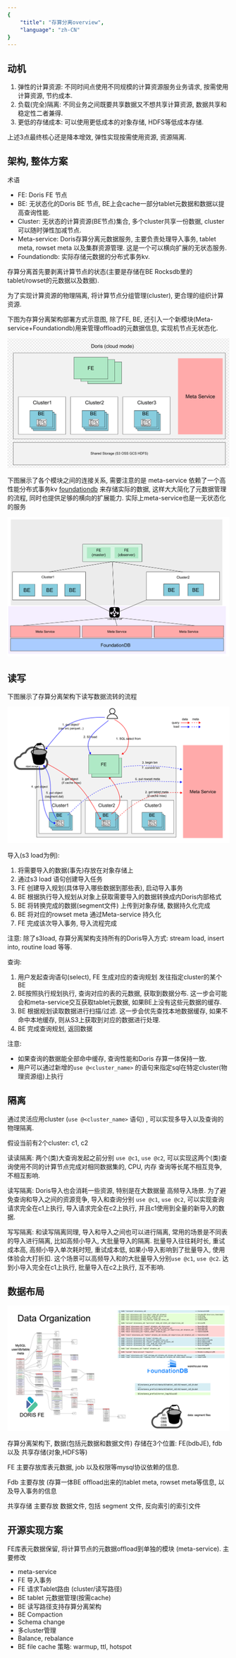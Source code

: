 ```yaml
---
{
    "title": "存算分离overview",
    "language": "zh-CN"
}
---
```


<!--
Licensed to the Apache Software Foundation (ASF) under one
or more contributor license agreements.  See the NOTICE file
distributed with this work for additional information
regarding copyright ownership.  The ASF licenses this file
to you under the Apache License, Version 2.0 (the
"License"); you may not use this file except in compliance
with the License.  You may obtain a copy of the License at

  http://www.apache.org/licenses/LICENSE-2.0

Unless required by applicable law or agreed to in writing,
software distributed under the License is distributed on an
"AS IS" BASIS, WITHOUT WARRANTIES OR CONDITIONS OF ANY
KIND, either express or implied.  See the License for the
specific language governing permissions and limitations
under the License.
-->

## 动机

1. 弹性的计算资源: 不同时间点使用不同规模的计算资源服务业务请求, 按需使用计算资源, 节约成本.
2. 负载(完全)隔离: 不同业务之间既要共享数据又不想共享计算资源, 数据共享和稳定性二者兼得.
3. 更低的存储成本: 可以使用更低成本的对象存储, HDFS等低成本存储.

上述3点最终核心还是降本增效, 弹性实现按需使用资源, 资源隔离.

## 架构, 整体方案

术语

- FE: Doris FE 节点
- BE: 无状态化的Doris BE 节点, BE上会cache一部分tablet元数据和数据以提高查询性能.
- Cluster: 无状态的计算资源(BE节点)集合, 多个cluster共享一份数据, cluster可以随时弹性加减节点.
- Meta-service: Doris存算分离元数据服务, 主要负责处理导入事务, tablet meta, rowset meta 以及集群资源管理. 这是一个可以横向扩展的无状态服务.
- Foundationdb: 实际存储元数据的分布式事务kv.

存算分离首先要剥离计算节点的状态(主要是存储在BE Rocksdb里的tablet/rowset的元数据以及数据).

为了实现计算资源的物理隔离, 将计算节点分组管理(cluster), 更合理的组织计算资源. 

下图为存算分离架构部署方式示意图, 除了FE, BE, 还引入一个新模块(Meta-service+Foundationdb)用来管理offload的元数据信息, 实现机节点无状态化.

![Doris 存算分离overview](/images/separation-of-storage-and-compute/overview_arch.png)

下图展示了各个模块之间的连接关系, 需要注意的是 meta-service 依赖了一个高性能分布式事务kv [foundationdb](https://github.com/apple/foundationdb) 来存储实际的数据, 这样大大简化了元数据管理的流程, 同时也提供足够的横向的扩展能力. 实际上meta-service也是一无状态化的服务

![Doris 存算分离模块](/images/separation-of-storage-and-compute/arch_modules.png)

## 读写

下图展示了存算分离架构下读写数据流转的流程

![Doris 存算分离数据流](/images/separation-of-storage-and-compute/data_flow.png)

导入(s3 load为例): 

1. 将需要导入的数据(事先)存放在对象存储上
2. 通过s3 load 语句创建导入任务 
3. FE 创建导入规划(具体导入哪些数据到那些表), 启动导入事务
4. BE 根据执行导入规划从对象上获取需要导入的数据转换成内Doris内部格式
5. BE 将转换完成的数据(segment文件) 上传到对象存储, 数据持久化完成
6. BE 将对应的rowset meta 通过Meta-service 持久化
7. FE 完成该次导入事务, 导入流程完成

注意: 除了s3load, 存算分离架构支持所有的Doris导入方式: stream load, insert into, routine load 等等.

查询:

1. 用户发起查询语句(select), FE 生成对应的查询规划 发往指定cluster的某个BE
2. BE按照执行规划执行, 查询对应的表的元数据, 获取到数据分布. 这一步会可能会和meta-service交互获取tablet元数据, 如果BE上没有这些元数据的缓存.
3. BE 根据规划读取数据进行扫描/过滤. 这一步会优先查找本地数据缓存, 如果不命中本地缓存, 则从S3上获取到对应的数据进行处理.
4. BE 完成查询规划, 返回数据

注意:

- 如果查询的数据能全部命中缓存, 查询性能和Doris 存算一体保持一致.
- 用户可以通过新增的`use @<cluster_name>` 的语句来指定sql在特定cluster(物理资源组)上执行

## 隔离

通过灵活应用cluster (`use @<cluster_name>` 语句) , 可以实现多导入以及查询的物理隔离.

假设当前有2个cluster: c1, c2

读读隔离: 两个(类)大查询发起之前分别 `use @c1`, `use @c2`, 可以实现这两个(类)查询使用不同的计算节点完成对相同数据集的, CPU, 内存 查询等长尾不相互竞争, 不相互影响.

读写隔离: Doris导入也会消耗一些资源, 特别是在大数据量 高频导入场景. 为了避免查询和导入之间的资源竞争, 导入和查询分别 `use @c1`, `use @c2`, 可以实现查询请求完全在c1上执行, 导入请求完全在c2上执行, 并且c1使用到全量的新导入的数据.

写写隔离: 和读写隔离同理, 导入和导入之间也可以进行隔离, 常用的场景是不同表的导入进行隔离, 比如高频小导入, 大批量导入的隔离. 批量导入往往耗时长, 重试成本高, 高频小导入单次耗时短, 重试成本低, 如果小导入影响到了批量导入, 使用体验会大打折扣. 这个场景可以高频导入和的大批量导入分别`use @c1`, `use @c2`. 达到小导入完全在c1上执行, 批量导入在c2上执行, 互不影响.

## 数据布局

![Doris 存算分离数据布局](/images/separation-of-storage-and-compute/data_layout.png)

存算分离架构下, 数据(包括元数据和数据文件) 存储在3个位置: FE(bdbJE), fdb 以及 共享存储(对象,HDFS等)

FE 主要存放库表元数据, job 以及权限等mysql协议依赖的信息.

Fdb 主要存放  (存算一体BE offload出来的)tablet meta, rowset meta等信息, 以及导入事务的信息

共享存储 主要存放 数据文件, 包括 segment 文件, 反向索引的索引文件

## 开源实现方案

FE库表元数据保留, 将计算节点的元数据offload到单独的模块 (meta-service). 主要修改

- meta-service
- FE 导入事务
- FE 请求Tablet路由 (cluster/读写路径)
- BE tablet 元数据管理(按需cache)
- BE 读写路径支持存算分离架构
- BE Compaction
- Schema change
- 多cluster管理
- Balance, rebalance
- BE file cache 策略: warmup, ttl, hotspot
